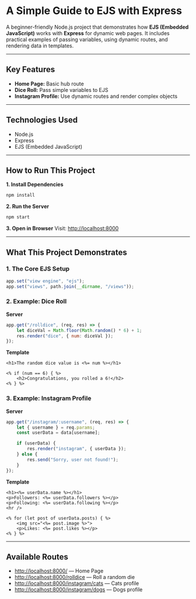# A Simple Guide to EJS with Express

A beginner-friendly Node.js project that demonstrates how **EJS (Embedded JavaScript)** works with **Express** for dynamic web pages.
It includes practical examples of passing variables, using dynamic routes, and rendering data in templates.

---

## Key Features

* **Home Page:** Basic hub route
* **Dice Roll:** Pass simple variables to EJS
* **Instagram Profile:** Use dynamic routes and render complex objects

---

## Technologies Used

* Node.js
* Express
* EJS (Embedded JavaScript)

---

## How to Run This Project

**1. Install Dependencies**

```bash
npm install
```

**2. Run the Server**

```bash
npm start
```

**3. Open in Browser**
Visit: [http://localhost:8000](http://localhost:8000)

---

## What This Project Demonstrates

### 1. The Core EJS Setup

```js
app.set("view engine", "ejs");
app.set("views", path.join(__dirname, "/views"));
```

### 2. Example: Dice Roll

**Server**

```js
app.get("/rolldice", (req, res) => {
    let diceVal = Math.floor(Math.random() * 6) + 1;
    res.render("dice", { num: diceVal });
});
```

**Template**

```ejs
<h1>The random dice value is <%= num %></h1>

<% if (num == 6) { %>
    <h2>Congratulations, you rolled a 6!</h2>
<% } %>
```

### 3. Example: Instagram Profile

**Server**

```js
app.get("/instagram/:username", (req, res) => {
    let { username } = req.params;
    const userData = data[username];

    if (userData) {
        res.render("instagram", { userData });
    } else {
        res.send("Sorry, user not found!");
    }
});
```

**Template**

```ejs
<h1><%= userData.name %></h1>
<p>Followers: <%= userData.followers %></p>
<p>Following: <%= userData.following %></p>
<hr />

<% for (let post of userData.posts) { %>
    <img src="<%= post.image %>">
    <p>Likes: <%= post.likes %></p>
<% } %>
```

---

## Available Routes

* [http://localhost:8000/](http://localhost:8000/) — Home Page
* [http://localhost:8000/rolldice](http://localhost:8000/rolldice) — Roll a random die
* [http://localhost:8000/instagram/cats](http://localhost:8000/instagram/cats) — Cats profile
* [http://localhost:8000/instagram/dogs](http://localhost:8000/instagram/dogs) — Dogs profile
